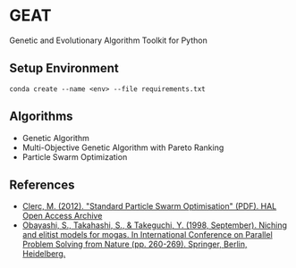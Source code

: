 # GEAT
Genetic and Evolutionary Algorithm Toolkit for Python  

## Setup Environment
`conda create --name <env> --file requirements.txt`

## Algorithms
* Genetic Algorithm
* Multi-Objective Genetic Algorithm with Pareto Ranking
* Particle Swarm Optimization

## References 
- [Clerc, M. (2012). "Standard Particle Swarm Optimisation" (PDF). HAL Open Access Archive](https://hal.archives-ouvertes.fr/file/index/docid/764996/filename/SPSO_descriptions.pdf)
- [Obayashi, S., Takahashi, S., & Takeguchi, Y. (1998, September). Niching and elitist models for mogas. In
International Conference on Parallel Problem Solving from Nature (pp. 260-269). Springer, Berlin,
Heidelberg.](https://www.ifs.tohoku.ac.jp/edge/publications/ppsnv.pdf)
